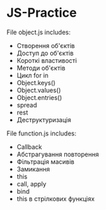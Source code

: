 # JS-Practice
File object.js includes:
- Створення об'єктів
- Доступ до об'єктів
- Короткі властивості
- Методи об'єктів
- Цикл for in
- Object.keys()
- Object.values()
- Object.entries()
- spread
- rest
- Деструктуризація

File function.js includes:
- Callback
- Абстрагування повторення
- Фільтрація масивів
- Замикання
- this
- call, apply
- bind
- this в стрілкових функціях
